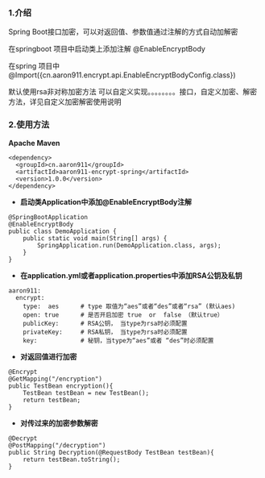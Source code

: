 ### 1.介绍

Spring Boot接口加密，可以对返回值、参数值通过注解的方式自动加解密

在springboot 项目中启动类上添加注解 @EnableEncryptBody

在spring 项目中 @Import({cn.aaron911.encrypt.api.EnableEncryptBodyConfig.class})

默认使用rsa非对称加密方法
可以自定义实现。。。。。。。。接口，自定义加密、解密方法，详见自定义加密解密使用说明

### 2.使用方法
**Apache Maven**
```
<dependency>
  <groupId>cn.aaron911</groupId>
  <artifactId>aaron911-encrypt-spring</artifactId>
  <version>1.0.0</version>
</dependency>
```

- **启动类Application中添加@EnableEncryptBody注解**

```
@SpringBootApplication
@EnableEncryptBody
public class DemoApplication {
    public static void main(String[] args) {
        SpringApplication.run(DemoApplication.class, args);
    }
}
```
- **在application.yml或者application.properties中添加RSA公钥及私钥**

```
aaron911: 
  encrypt:
    type:  aes      # type 取值为“aes”或者“des”或者“rsa” (默认aes)
    open: true 		# 是否开启加密 true  or  false （默认true）
    publicKey: 		# RSA公钥， 当type为rsa时必须配置  
    privateKey: 	# RSA私钥， 当type为rsa时必须配置
    key:			# 秘钥，当type为“aes”或者 “des”时必须配置
```
- **对返回值进行加密**

```
@Encrypt
@GetMapping("/encryption")
public TestBean encryption(){
    TestBean testBean = new TestBean();
    return testBean;
}
```
- **对传过来的加密参数解密**

```
@Decrypt
@PostMapping("/decryption")
public String Decryption(@RequestBody TestBean testBean){
    return testBean.toString();
}
```



## 





